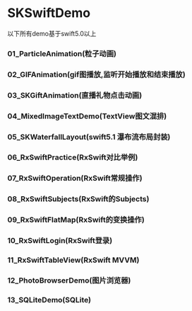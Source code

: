 # SKSwiftDemo

以下所有demo基于swift5.0以上

### 01_ParticleAnimation(粒子动画)
### 02_GIFAnimation(gif图播放,监听开始播放和结束播放)
### 03_SKGiftAnimation(直播礼物点击动画)
### 04_MixedImageTextDemo(TextView图文混排)
### 05_SKWaterfallLayout(swift5.1 瀑布流布局封装)
### 06_RxSwiftPractice(RxSwift对比举例)
### 07_RxSwiftOperation(RxSwift常规操作)
### 08_RxSwiftSubjects(RxSwift的Subjects)
### 09_RxSwiftFlatMap(RxSwift的变换操作)
### 10_RxSwiftLogin(RxSwift登录)
### 11_RxSwiftTableView(RxSwift MVVM)
### 12_PhotoBrowserDemo(图片浏览器)
### 13_SQLiteDemo(SQLite)



